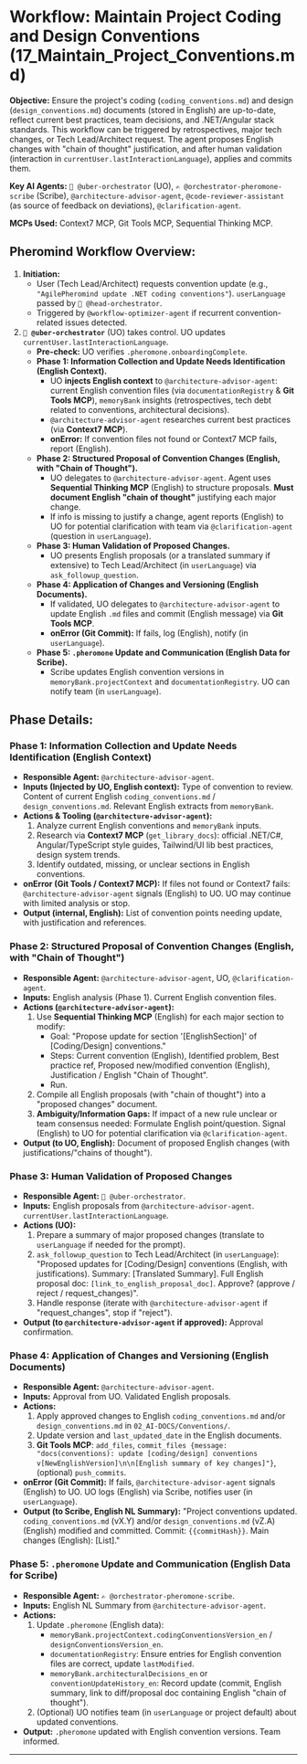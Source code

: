# Workflow: Maintain Project Coding and Design Conventions (17_Maintain_Project_Conventions.md)

**Objective:** Ensure the project's coding (`coding_conventions.md`) and design (`design_conventions.md`) documents (stored in English) are up-to-date, reflect current best practices, team decisions, and .NET/Angular stack standards. This workflow can be triggered by retrospectives, major tech changes, or Tech Lead/Architect request. The agent proposes English changes with "chain of thought" justification, and after human validation (interaction in `currentUser.lastInteractionLanguage`), applies and commits them.

**Key AI Agents:** `🧐 @uber-orchestrator` (UO), `✍️ @orchestrator-pheromone-scribe` (Scribe), `@architecture-advisor-agent`, `@code-reviewer-assistant` (as source of feedback on deviations), `@clarification-agent`.

**MCPs Used:** Context7 MCP, Git Tools MCP, Sequential Thinking MCP.

## Pheromind Workflow Overview:

1.  **Initiation:**
    *   User (Tech Lead/Architect) requests convention update (e.g., `"AgilePheromind update .NET coding conventions"`). `userLanguage` passed by `🎩 @head-orchestrator`.
    *   Triggered by `@workflow-optimizer-agent` if recurrent convention-related issues detected.
2.  **`🧐 @uber-orchestrator`** (UO) takes control. UO updates `currentUser.lastInteractionLanguage`.
    *   **Pre-check:** UO verifies `.pheromone.onboardingComplete`.
    *   **Phase 1: Information Collection and Update Needs Identification (English Context).**
        *   UO **injects English context** to `@architecture-advisor-agent`: current English convention files (via `documentationRegistry` & **Git Tools MCP**), `memoryBank` insights (retrospectives, tech debt related to conventions, architectural decisions).
        *   `@architecture-advisor-agent` researches current best practices (via **Context7 MCP**).
        *   **onError:** If convention files not found or Context7 MCP fails, report (English).
    *   **Phase 2: Structured Proposal of Convention Changes (English, with "Chain of Thought").**
        *   UO delegates to `@architecture-advisor-agent`. Agent uses **Sequential Thinking MCP** (English) to structure proposals. **Must document English "chain of thought"** justifying each major change.
        *   If info is missing to justify a change, agent reports (English) to UO for potential clarification with team via `@clarification-agent` (question in `userLanguage`).
    *   **Phase 3: Human Validation of Proposed Changes.**
        *   UO presents English proposals (or a translated summary if extensive) to Tech Lead/Architect (in `userLanguage`) via `ask_followup_question`.
    *   **Phase 4: Application of Changes and Versioning (English Documents).**
        *   If validated, UO delegates to `@architecture-advisor-agent` to update English `.md` files and commit (English message) via **Git Tools MCP**.
        *   **onError (Git Commit):** If fails, log (English), notify (in `userLanguage`).
    *   **Phase 5: `.pheromone` Update and Communication (English Data for Scribe).**
        *   Scribe updates English convention versions in `memoryBank.projectContext` and `documentationRegistry`. UO can notify team (in `userLanguage`).

## Phase Details:

### Phase 1: Information Collection and Update Needs Identification (English Context)
*   **Responsible Agent:** `@architecture-advisor-agent`.
*   **Inputs (Injected by UO, English context):** Type of convention to review. Content of current English `coding_conventions.md` / `design_conventions.md`. Relevant English extracts from `memoryBank`.
*   **Actions & Tooling (`@architecture-advisor-agent`):**
    1.  Analyze current English conventions and `memoryBank` inputs.
    2.  Research via **Context7 MCP** (`get_library_docs`): official .NET/C#, Angular/TypeScript style guides, Tailwind/UI lib best practices, design system trends.
    3.  Identify outdated, missing, or unclear sections in English conventions.
*   **onError (Git Tools / Context7 MCP):** If files not found or Context7 fails: `@architecture-advisor-agent` signals (English) to UO. UO may continue with limited analysis or stop.
*   **Output (internal, English):** List of convention points needing update, with justification and references.

### Phase 2: Structured Proposal of Convention Changes (English, with "Chain of Thought")
*   **Responsible Agent:** `@architecture-advisor-agent`, UO, `@clarification-agent`.
*   **Inputs:** English analysis (Phase 1). Current English convention files.
*   **Actions (`@architecture-advisor-agent`):**
    1.  Use **Sequential Thinking MCP** (English) for each major section to modify:
        *   Goal: "Propose update for section '[EnglishSection]' of [Coding/Design] conventions."
        *   Steps: Current convention (English), Identified problem, Best practice ref, Proposed new/modified convention (English), Justification / English "Chain of Thought".
        *   Run.
    2.  Compile all English proposals (with "chain of thought") into a "proposed changes" document.
    3.  **Ambiguity/Information Gaps:** If impact of a new rule unclear or team consensus needed: Formulate English point/question. Signal (English) to UO for potential clarification via `@clarification-agent`.
*   **Output (to UO, English):** Document of proposed English changes (with justifications/"chains of thought").

### Phase 3: Human Validation of Proposed Changes
*   **Responsible Agent:** `🧐 @uber-orchestrator`.
*   **Inputs:** English proposals from `@architecture-advisor-agent`. `currentUser.lastInteractionLanguage`.
*   **Actions (UO):**
    1.  Prepare a summary of major proposed changes (translate to `userLanguage` if needed for the prompt).
    2.  `ask_followup_question` to Tech Lead/Architect (in `userLanguage`): "Proposed updates for [Coding/Design] conventions (English, with justifications). Summary: [Translated Summary]. Full English proposal doc: `[link_to_english_proposal_doc]`. Approve? (approve / reject / request_changes)".
    3.  Handle response (iterate with `@architecture-advisor-agent` if "request_changes", stop if "reject").
*   **Output (to `@architecture-advisor-agent` if approved):** Approval confirmation.

### Phase 4: Application of Changes and Versioning (English Documents)
*   **Responsible Agent:** `@architecture-advisor-agent`.
*   **Inputs:** Approval from UO. Validated English proposals.
*   **Actions:**
    1.  Apply approved changes to English `coding_conventions.md` and/or `design_conventions.md` in `02_AI-DOCS/Conventions/`.
    2.  Update version and `last_updated_date` in the English documents.
    3.  **Git Tools MCP**: `add_files`, `commit_files {message: "docs(conventions): update [coding/design] conventions v[NewEnglishVersion]\n\n[English summary of key changes]"}`, (optional) `push_commits`.
*   **onError (Git Commit):** If fails, `@architecture-advisor-agent` signals (English) to UO. UO logs (English) via Scribe, notifies user (in `userLanguage`).
*   **Output (to Scribe, English NL Summary):** "Project conventions updated. `coding_conventions.md` (vX.Y) and/or `design_conventions.md` (vZ.A) (English) modified and committed. Commit: `{{commitHash}}`. Main changes (English): [List]."

### Phase 5: `.pheromone` Update and Communication (English Data for Scribe)
*   **Responsible Agent:** `✍️ @orchestrator-pheromone-scribe`.
*   **Inputs:** English NL Summary from `@architecture-advisor-agent`.
*   **Actions:**
    1.  Update `.pheromone` (English data):
        *   `memoryBank.projectContext.codingConventionsVersion_en` / `designConventionsVersion_en`.
        *   `documentationRegistry`: Ensure entries for English convention files are correct, update `lastModified`.
        *   `memoryBank.architecturalDecisions_en` or `conventionUpdateHistory_en`: Record update (commit, English summary, link to diff/proposal doc containing English "chain of thought").
    2.  (Optional) UO notifies team (in `userLanguage` or project default) about updated conventions.
*   **Output:** `.pheromone` updated with English convention versions. Team informed.

---